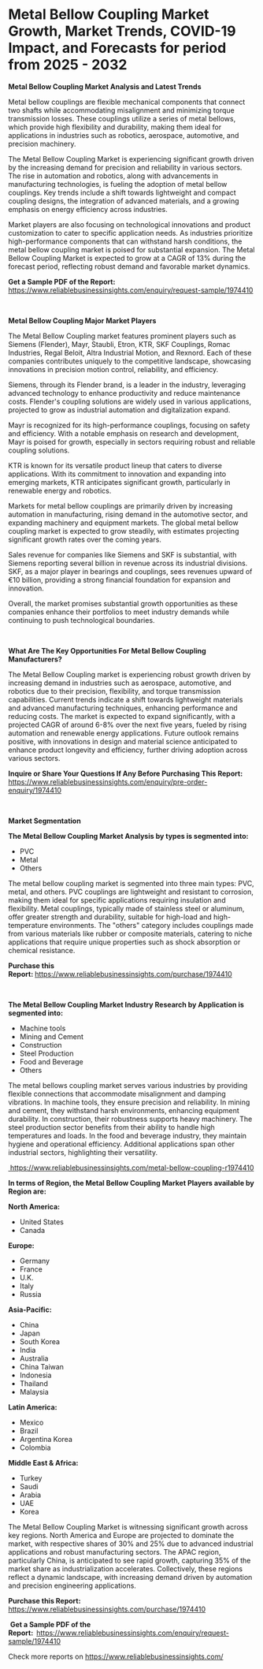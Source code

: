 <p><h1>Metal Bellow Coupling Market Growth, Market Trends, COVID-19 Impact, and Forecasts for period from 2025 - 2032</h1></p><p><strong>Metal Bellow Coupling Market Analysis and Latest Trends</strong></p>
<p><p>Metal bellow couplings are flexible mechanical components that connect two shafts while accommodating misalignment and minimizing torque transmission losses. These couplings utilize a series of metal bellows, which provide high flexibility and durability, making them ideal for applications in industries such as robotics, aerospace, automotive, and precision machinery. </p><p>The Metal Bellow Coupling Market is experiencing significant growth driven by the increasing demand for precision and reliability in various sectors. The rise in automation and robotics, along with advancements in manufacturing technologies, is fueling the adoption of metal bellow couplings. Key trends include a shift towards lightweight and compact coupling designs, the integration of advanced materials, and a growing emphasis on energy efficiency across industries.</p><p>Market players are also focusing on technological innovations and product customization to cater to specific application needs. As industries prioritize high-performance components that can withstand harsh conditions, the metal bellow coupling market is poised for substantial expansion. The Metal Bellow Coupling Market is expected to grow at a CAGR of 13% during the forecast period, reflecting robust demand and favorable market dynamics.</p></p>
<p><strong>Get a Sample PDF of the Report:&nbsp;</strong> <a href="https://www.reliablebusinessinsights.com/enquiry/request-sample/1974410?utm_campaign=3321&utm_medium=2&utm_source=Github&utm_content=ia&utm_term=28032025&utm_id=metal-bellow-coupling">https://www.reliablebusinessinsights.com/enquiry/request-sample/1974410</a></p>
<p>&nbsp;</p>
<p><strong>Metal Bellow Coupling Major Market Players</strong></p>
<p><p>The Metal Bellow Coupling market features prominent players such as Siemens (Flender), Mayr, Staubli, Etron, KTR, SKF Couplings, Romac Industries, Regal Beloit, Altra Industrial Motion, and Rexnord. Each of these companies contributes uniquely to the competitive landscape, showcasing innovations in precision motion control, reliability, and efficiency.</p><p>Siemens, through its Flender brand, is a leader in the industry, leveraging advanced technology to enhance productivity and reduce maintenance costs. Flender's coupling solutions are widely used in various applications, projected to grow as industrial automation and digitalization expand.</p><p>Mayr is recognized for its high-performance couplings, focusing on safety and efficiency. With a notable emphasis on research and development, Mayr is poised for growth, especially in sectors requiring robust and reliable coupling solutions.</p><p>KTR is known for its versatile product lineup that caters to diverse applications. With its commitment to innovation and expanding into emerging markets, KTR anticipates significant growth, particularly in renewable energy and robotics.</p><p>Markets for metal bellow couplings are primarily driven by increasing automation in manufacturing, rising demand in the automotive sector, and expanding machinery and equipment markets. The global metal bellow coupling market is expected to grow steadily, with estimates projecting significant growth rates over the coming years.</p><p>Sales revenue for companies like Siemens and SKF is substantial, with Siemens reporting several billion in revenue across its industrial divisions. SKF, as a major player in bearings and couplings, sees revenues upward of €10 billion, providing a strong financial foundation for expansion and innovation.</p><p>Overall, the market promises substantial growth opportunities as these companies enhance their portfolios to meet industry demands while continuing to push technological boundaries.</p></p>
<p>&nbsp;</p>
<p><strong>What Are The Key Opportunities For Metal Bellow Coupling Manufacturers?</strong></p>
<p><p>The Metal Bellow Coupling market is experiencing robust growth driven by increasing demand in industries such as aerospace, automotive, and robotics due to their precision, flexibility, and torque transmission capabilities. Current trends indicate a shift towards lightweight materials and advanced manufacturing techniques, enhancing performance and reducing costs. The market is expected to expand significantly, with a projected CAGR of around 6-8% over the next five years, fueled by rising automation and renewable energy applications. Future outlook remains positive, with innovations in design and material science anticipated to enhance product longevity and efficiency, further driving adoption across various sectors.</p></p>
<p><strong>Inquire or Share Your Questions If Any Before Purchasing This Report:</strong> <a href="https://www.reliablebusinessinsights.com/enquiry/pre-order-enquiry/1974410?utm_campaign=3321&utm_medium=2&utm_source=Github&utm_content=ia&utm_term=28032025&utm_id=metal-bellow-coupling">https://www.reliablebusinessinsights.com/enquiry/pre-order-enquiry/1974410</a></p>
<p>&nbsp;</p>
<p><strong>Market Segmentation</strong></p>
<p><strong>The Metal Bellow Coupling Market Analysis by types is segmented into:</strong></p>
<p><ul><li>PVC</li><li>Metal</li><li>Others</li></ul></p>
<p><p>The metal bellow coupling market is segmented into three main types: PVC, metal, and others. PVC couplings are lightweight and resistant to corrosion, making them ideal for specific applications requiring insulation and flexibility. Metal couplings, typically made of stainless steel or aluminum, offer greater strength and durability, suitable for high-load and high-temperature environments. The "others" category includes couplings made from various materials like rubber or composite materials, catering to niche applications that require unique properties such as shock absorption or chemical resistance.</p></p>
<p><strong>Purchase this Report:&nbsp;</strong><a href="https://www.reliablebusinessinsights.com/purchase/1974410?utm_campaign=3321&utm_medium=2&utm_source=Github&utm_content=ia&utm_term=28032025&utm_id=metal-bellow-coupling">https://www.reliablebusinessinsights.com/purchase/1974410</a></p>
<p>&nbsp;</p>
<p><strong>The Metal Bellow Coupling Market Industry Research by Application is segmented into:</strong></p>
<p><ul><li>Machine tools</li><li>Mining and Cement</li><li>Construction</li><li>Steel Production</li><li>Food and Beverage</li><li>Others</li></ul></p>
<p><p>The metal bellows coupling market serves various industries by providing flexible connections that accommodate misalignment and damping vibrations. In machine tools, they ensure precision and reliability. In mining and cement, they withstand harsh environments, enhancing equipment durability. In construction, their robustness supports heavy machinery. The steel production sector benefits from their ability to handle high temperatures and loads. In the food and beverage industry, they maintain hygiene and operational efficiency. Additional applications span other industrial sectors, highlighting their versatility.</p></p>
<p><a href="https://www.reliablebusinessinsights.com/metal-bellow-coupling-r1974410?utm_campaign=3321&utm_medium=2&utm_source=Github&utm_content=ia&utm_term=28032025&utm_id=metal-bellow-coupling">&nbsp;https://www.reliablebusinessinsights.com/metal-bellow-coupling-r1974410</a></p>
<p><strong>In terms of Region, the Metal Bellow Coupling Market Players available by Region are:</strong></p>
<p>
    <p> <strong> North America: </strong>
        <ul>
            <li>United States</li>
            <li>Canada</li>
        </ul>
        </p> 
    <p> <strong> Europe: </strong>
        <ul>
            <li>Germany</li>
            <li>France</li>
            <li>U.K.</li>
            <li>Italy</li>
            <li>Russia</li>
        </ul>
        </p> 
    <p> <strong> Asia-Pacific: </strong>
        <ul>
            <li>China</li>
            <li>Japan</li>
            <li>South Korea</li>
            <li>India</li>
            <li>Australia</li>
            <li>China Taiwan</li>
            <li>Indonesia</li>
            <li>Thailand</li>
            <li>Malaysia</li>
        </ul>
        </p> 
    <p> <strong> Latin America: </strong>
        <ul>
            <li>Mexico</li>
            <li>Brazil</li>
            <li>Argentina Korea</li>
            <li>Colombia</li>
        </ul>
        </p> 
    <p> <strong> Middle East & Africa: </strong>
        <ul>
            <li>Turkey</li>
            <li>Saudi</li>
            <li>Arabia</li>
            <li>UAE</li>
            <li>Korea</li>
        </ul>
    </p>
    </p>
<p><p>The Metal Bellow Coupling Market is witnessing significant growth across key regions. North America and Europe are projected to dominate the market, with respective shares of 30% and 25% due to advanced industrial applications and robust manufacturing sectors. The APAC region, particularly China, is anticipated to see rapid growth, capturing 35% of the market share as industrialization accelerates. Collectively, these regions reflect a dynamic landscape, with increasing demand driven by automation and precision engineering applications.</p></p>
<p><strong>Purchase this Report: </strong><a href="https://www.reliablebusinessinsights.com/purchase/1974410?utm_campaign=3321&utm_medium=2&utm_source=Github&utm_content=ia&utm_term=28032025&utm_id=metal-bellow-coupling">https://www.reliablebusinessinsights.com/purchase/1974410</a></p>
<p>&nbsp;<strong>Get a Sample PDF of the Report:&nbsp;&nbsp;</strong><a href="https://www.reliablebusinessinsights.com/enquiry/request-sample/1974410?utm_campaign=3321&utm_medium=2&utm_source=Github&utm_content=ia&utm_term=28032025&utm_id=metal-bellow-coupling">https://www.reliablebusinessinsights.com/enquiry/request-sample/1974410</a></p>
<p><strong></strong></p>
<p>Check more reports on <a href="https://www.reliablebusinessinsights.com/?utm_campaign=3321&utm_medium=2&utm_source=Github&utm_content=ia&utm_term=28032025&utm_id=metal-bellow-coupling">https://www.reliablebusinessinsights.com/</a></p>